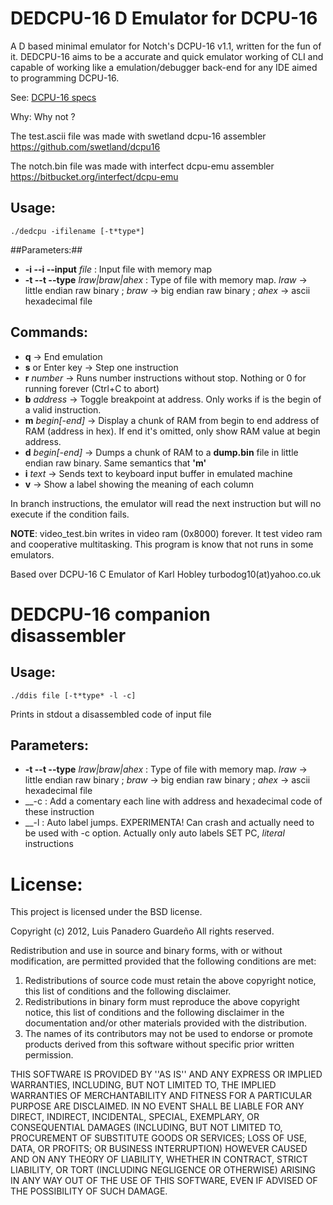 # DEDCPU-16 D Emulator for DCPU-16 #
A D based minimal emulator for Notch's DCPU-16 v1.1, written for the fun of it.
DEDCPU-16 aims to be a accurate and quick emulator working of CLI and capable of working like a emulation/debugger back-end for any IDE aimed to programming DCPU-16.

See: [DCPU-16 specs](http://0x10c.com/doc/dcpu-16.txt)

Why: Why not ?

The test.ascii file was made with swetland dcpu-16 assembler
<https://github.com/swetland/dcpu16>

The notch.bin file was made with interfect dcpu-emu assembler
<https://bitbucket.org/interfect/dcpu-emu>

## Usage: ##
    ./dedcpu -ifilename [-t*type*]
##Parameters:##
* __-i --i --input__ *file* : Input file with memory map
* __-t --t --type__ *lraw|braw|ahex* : Type of file with memory map. *lraw* -> little endian raw binary ; *braw* -> big endian raw binary ; *ahex* -> ascii hexadecimal file

## Commands: ##
* __q__               -> End emulation
* __s__ or Enter key  -> Step one instruction
* __r__ *number*      -> Runs number instructions without stop. Nothing or 0 for running forever (Ctrl+C to abort)
* __b__ *address*     -> Toggle breakpoint at address. Only works if is the begin of a valid instruction.
* __m__ *begin[-end]* -> Display a chunk of RAM from begin to end address of RAM (address in hex). If end it's omitted, only show RAM value at begin address.
* __d__ *begin[-end]* -> Dumps a chunk of RAM to a __dump.bin__ file in little endian raw binary. Same semantics that __'m'__
* __i__ *text*        -> Sends text to keyboard input buffer in emulated machine
* __v__               -> Show a label showing the meaning of each column

In branch instructions, the emulator will read the next instruction but will no execute if the condition fails.

__NOTE__: video_test.bin writes in video ram (0x8000) forever. It test video ram and cooperative multitasking. This program is know that not runs in some emulators.

Based over DCPU-16 C Emulator of Karl Hobley turbodog10(at)yahoo.co.uk

# DEDCPU-16 companion disassembler #
## Usage: ##
    ./ddis file [-t*type* -l -c]

Prints in stdout a disassembled code of input file
## Parameters: ##
* __-t --t --type__ *lraw|braw|ahex* : Type of file with memory map. *lraw* -> little endian raw binary ; *braw* -> big endian raw binary ; *ahex* -> ascii hexadecimal file
* __-c : Add a comentary each line with address and hexadecimal code of these instruction
* __-l : Auto label jumps. EXPERIMENTA! Can crash and actually need to be used with -c option. Actually only auto labels SET PC, *literal* instructions


# License: #
This project is licensed under the BSD license.

Copyright (c) 2012, Luis Panadero Guardeño
All rights reserved.

Redistribution and use in source and binary forms, with or without
modification, are permitted provided that the following conditions are met:
1. Redistributions of source code must retain the above copyright
   notice, this list of conditions and the following disclaimer.
2. Redistributions in binary form must reproduce the above copyright
   notice, this list of conditions and the following disclaimer in the
   documentation and/or other materials provided with the distribution.
3. The names of its contributors may not be used to endorse or promote
   products derived from this software without specific prior written permission.

THIS SOFTWARE IS PROVIDED BY <COPYRIGHT HOLDER> ''AS IS'' AND ANY
EXPRESS OR IMPLIED WARRANTIES, INCLUDING, BUT NOT LIMITED TO, THE IMPLIED
WARRANTIES OF MERCHANTABILITY AND FITNESS FOR A PARTICULAR PURPOSE ARE
DISCLAIMED. IN NO EVENT SHALL <COPYRIGHT HOLDER> BE LIABLE FOR ANY
DIRECT, INDIRECT, INCIDENTAL, SPECIAL, EXEMPLARY, OR CONSEQUENTIAL DAMAGES
(INCLUDING, BUT NOT LIMITED TO, PROCUREMENT OF SUBSTITUTE GOODS OR SERVICES;
LOSS OF USE, DATA, OR PROFITS; OR BUSINESS INTERRUPTION) HOWEVER CAUSED AND
ON ANY THEORY OF LIABILITY, WHETHER IN CONTRACT, STRICT LIABILITY, OR TORT
(INCLUDING NEGLIGENCE OR OTHERWISE) ARISING IN ANY WAY OUT OF THE USE OF THIS
SOFTWARE, EVEN IF ADVISED OF THE POSSIBILITY OF SUCH DAMAGE.

